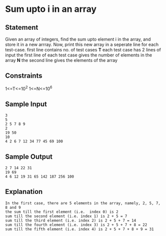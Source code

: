# Sum upto i in an array
## Statement
Given an array of integers, find the sum upto element i in the array, and store it in a new arrray. Now, print this new array in a seperate line for each test-case.
first line contains no. of test cases **T**
each test case has 2 lines of input
the first line of each test case gives the number of elements in the array **N**
the second line gives the elements of the array
## Constraints
1<=T<=10<sup>2</sup>
1<=N<=10<sup>6</sup>
## Sample Input
```
3
5
2 5 7 8 9
2
19 50
10
4 2 6 7 12 34 77 45 69 100
```
## Sample Output
```
2 7 14 22 31
19 69
4 6 12 19 31 65 142 187 256 100
```
## Explanation
```
In the first case, there are 5 elements in the array, namely, 2, 5, 7, 8 and 9
the sum till the first element (i.e.  index 0) is 2
sum till the second element (i.e. index 1) is 2 + 5 = 7
sum till the third element (i.e. index 2) is 2 + 5 + 7 = 14
sum till the fourth element (i.e. index 3) is 2 + 5 + 7 + 8 = 22
sum till the fifth element (i.e. index 4) is 2 + 5 + 7 + 8 + 9 = 31
```
